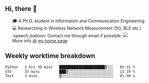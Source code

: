 <h2 > Hi, there 👋 </h3>

<div >
 <ul>
 🎓 A Ph.D. student in Information and Communication Engineering <br>
 💻 Researching in Wireless Network Measurement (5G, BLE etc.)<br>
 :speech_balloon: Contact me through email if possible: <a href="mailto:ethanjia@sjtu.edu.cn"><img src="https://img.shields.io/badge/-ethanjia@sjtu.edu.cn-c14438?style=plastic&logo=Gmail&logoColor=white&link=mailto:mailto:ethanjia@sjtu.edu.cn"></a> <br>
  More info @ <a href="https://haifengjia.github.io">my home page</a>
 </ul>
</div>

<h2 >
Weekly worktime breakdown
</h1>


<!--START_SECTION:waka-->

```txt
Python   3 hrs 39 mins   █████████████████████▒░░░   85.31 %
CSV      33 mins         ███▒░░░░░░░░░░░░░░░░░░░░░   13.19 %
Text     3 mins          ▒░░░░░░░░░░░░░░░░░░░░░░░░   01.50 %
```

<!--END_SECTION:waka-->


